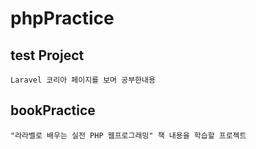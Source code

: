 # phpPractice

## test Project
	Laravel 코리아 페이지를 보며 공부한내용

## bookPractice
	"라라벨로 배우는 실전 PHP 웹프로그래밍" 책 내용을 학습할 프로젝트
	